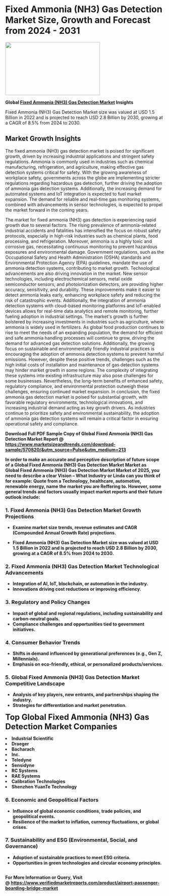 <H1>Fixed Ammonia (NH3) Gas Detection Market Size, Growth and Forecast from 2024 - 2031</H1><img class="aligncenter size-medium wp-image-584254" src="https://thirdeyenews.in/wp-content/uploads/2024/09/Global-Market-Research-300x168.jpeg" alt="" width="300" height="168" /><p><strong>Global&nbsp;<a href="https://www.marketsizeandtrends.com/download-sample/570820/&amp;utm_source=Pulse&amp;utm_medium=213">Fixed Ammonia (NH3) Gas Detection Market</a> Insights</strong></p><p>Fixed Ammonia (NH3) Gas Detection Market size was valued at USD 1.5 Billion in 2022 and is projected to reach USD 2.8 Billion by 2030, growing at a CAGR of 8.5% from 2024 to 2030.</p><p><h2>Market Growth Insights</h2> <p>The fixed ammonia (NH3) gas detection market is poised for significant growth, driven by increasing industrial applications and stringent safety regulations. Ammonia is commonly used in industries such as chemical manufacturing, refrigeration, and agriculture, making effective gas detection systems critical for safety. With the growing awareness of workplace safety, governments across the globe are implementing stricter regulations regarding hazardous gas detection, further driving the adoption of ammonia gas detection systems. Additionally, the increasing demand for automated systems and IoT integration is expected to fuel market expansion. The demand for reliable and real-time gas monitoring systems, combined with advancements in sensor technologies, is expected to propel the market forward in the coming years.</p> <p><strong></strong></p> <p>The market for fixed ammonia (NH3) gas detection is experiencing rapid growth due to several factors. The rising prevalence of ammonia-related industrial accidents and fatalities has intensified the focus on robust safety protocols, especially in high-risk industries such as chemical plants, food processing, and refrigeration. Moreover, ammonia is a highly toxic and corrosive gas, necessitating continuous monitoring to prevent hazardous exposures and environmental damage. Government regulations, such as the Occupational Safety and Health Administration (OSHA) standards and Environmental Protection Agency (EPA) guidelines, mandate the use of ammonia detection systems, contributing to market growth. Technological advancements are also driving innovation in the market. New sensor technologies, including electrochemical sensors, metal oxide semiconductor sensors, and photoionization detectors, are providing higher accuracy, sensitivity, and durability. These improvements make it easier to detect ammonia leaks early, enhancing workplace safety and reducing the risk of catastrophic events. Additionally, the integration of ammonia detection systems with cloud-based monitoring platforms and IoT-enabled devices allows for real-time data analytics and remote monitoring, further fueling adoption in industrial settings. The market's growth is further bolstered by increasing investments in industries such as agriculture, where ammonia is widely used in fertilizers. As global food production continues to rise to meet the needs of an expanding population, the demand for efficient and safe ammonia handling processes will continue to grow, driving the demand for advanced gas detection solutions. Additionally, the growing focus on sustainable and environmentally friendly industrial practices is encouraging the adoption of ammonia detection systems to prevent harmful emissions. However, despite these positive trends, challenges such as the high initial costs of installation and maintenance of gas detection systems may hinder market growth in some regions. The complexity of integrating these systems into existing infrastructure may also pose challenges for some businesses. Nevertheless, the long-term benefits of enhanced safety, regulatory compliance, and environmental protection outweigh these challenges, ensuring continued market expansion. In conclusion, the fixed ammonia gas detection market is poised for substantial growth, with favorable regulatory environments, technological innovations, and increasing industrial demand acting as key growth drivers. As industries continue to prioritize safety and environmental sustainability, the adoption of ammonia gas detection systems will remain a critical factor in ensuring operational safety and compliance.</p> <p><strong></p><p><span class=""><strong>Download Full PDF Sample Copy of Global Fixed Ammonia (NH3) Gas Detection Market Report</strong> @ <a href="https://www.marketsizeandtrends.com/download-sample/570820/&amp;utm_source=Pulse&amp;utm_medium=213" target="_blank">https://www.marketsizeandtrends.com/download-sample/570820/&amp;utm_source=Pulse&amp;utm_medium=213</a></span></p><p>In order to make an accurate and perceptive description of future scope of a Global&nbsp;Fixed Ammonia (NH3) Gas Detection Market Market as Global&nbsp;Fixed Ammonia (NH3) Gas Detection Market Market of 2025, you need to describe a clear Vision &ndash; What Industry or Linda can you think of for example: Quote from a Technology, healthcare, automotive, renewable energy, name the market you are Reffering to. However, some general trends and factors usually impact market reports and their future outlook include:</p><h3>1.&nbsp;<strong>Fixed Ammonia (NH3) Gas Detection Market Growth Projections</strong></h3><ul><li>Examine market size trends, revenue estimates and CAGR (Compounded Annual Growth Rate) projections.</li><li><p>Fixed Ammonia (NH3) Gas Detection Market size was valued at USD 1.5 Billion in 2022 and is projected to reach USD 2.8 Billion by 2030, growing at a CAGR of 8.5% from 2024 to 2030.</p></li></ul><h3>2.&nbsp;<strong>Fixed Ammonia (NH3) Gas Detection Market Technological Advancements</strong></h3><ul><li>Integration of AI, IoT, blockchain, or automation in the industry.</li><li>Innovations driving cost reductions or improving efficiency.</li></ul><h3>3.&nbsp;<strong>Regulatory and Policy Changes</strong></h3><ul><li>Impact of global and regional regulations, including sustainability and carbon-neutral goals.</li><li>Compliance challenges and opportunities tied to government initiatives.</li></ul><h3>4.&nbsp;<strong>Consumer Behavior Trends</strong></h3><ul><li>Shifts in demand influenced by generational preferences (e.g., Gen Z, Millennials).</li><li>Emphasis on eco-friendly, ethical, or personalized products/services.</li></ul><h3>5.&nbsp;<strong>Global Fixed Ammonia (NH3) Gas Detection Market Competitive Landscape</strong></h3><ul><li>Analysis of key players, new entrants, and partnerships shaping the industry.</li><li>Strategies for differentiation and market penetration.</li></ul><p data-pm-slice="1 1 []"><span style="color: inherit; font-family: inherit; font-size: 25px;">Top Global Fixed Ammonia (NH3) Gas Detection Market Companies</span></p><div class="" data-test-id=""><p><li>Industrial Scientific</li><li> Draeger</li><li> Bacharach</li><li> Inc.</li><li> Teledyne</li><li> Sensidyne</li><li> RC Systems</li><li> RAE Systems</li><li> Calibration Technologies</li><li> Shenzhen YuanTe Technology</li></p></div><h3>6.&nbsp;<strong>Economic and Geopolitical Factors</strong></h3><ul><li>Influence of global economic conditions, trade policies, and geopolitical events.</li><li>Resilience of the market to inflation, currency fluctuations, or global crises.</li></ul><h3>7.&nbsp;<strong>Sustainability and ESG (Environmental, Social, and Governance)</strong></h3><ul><li>Adoption of sustainable practices to meet ESG criteria.</li><li>Opportunities in green technologies and circular economy principles.</li></ul><h2><strong style="font-size: 14px;">For More Information or Query, Visit @&nbsp;</strong><a style="background-color: #ffffff; font-size: 14px;" href="https://www.marketsizeandtrends.com/report/fixed-ammonia-nh3-gas-detection-market/" target="_blank">https://www.verifiedmarketreports.com/product/airport-passenger-boarding-bridge-market</a></h2>
